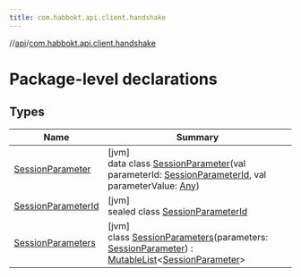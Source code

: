 ```yaml
---
title: com.habbokt.api.client.handshake
---
```

//[api](../../index.html)/[com.habbokt.api.client.handshake](index.html)



# Package-level declarations



## Types


| Name | Summary |
|---|---|
| [SessionParameter](-session-parameter/index.html) | [jvm]<br>data class [SessionParameter](-session-parameter/index.html)(val parameterId: [SessionParameterId](-session-parameter-id/index.html), val parameterValue: [Any](https://kotlinlang.org/api/latest/jvm/stdlib/kotlin/-any/index.html)) |
| [SessionParameterId](-session-parameter-id/index.html) | [jvm]<br>sealed class [SessionParameterId](-session-parameter-id/index.html) |
| [SessionParameters](-session-parameters/index.html) | [jvm]<br>class [SessionParameters](-session-parameters/index.html)(parameters: [SessionParameter](-session-parameter/index.html)) : [MutableList](https://kotlinlang.org/api/latest/jvm/stdlib/kotlin.collections/-mutable-list/index.html)&lt;[SessionParameter](-session-parameter/index.html)&gt; |

